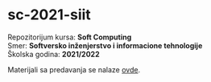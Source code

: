 # sc-2021-siit

Repozitorijum kursa: **Soft Computing**  
Smer: **Softversko inženjerstvo i informacione tehnologije**  
Školska godina: **2021/2022**  

Materijali sa predavanja se nalaze [ovde](https://enastava.ftninformatika.com/courses/442). 
